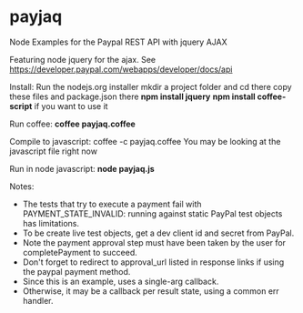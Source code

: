 payjaq
======

Node Examples for the Paypal REST API with jquery AJAX


Featuring node jquery for the ajax.
See https://developer.paypal.com/webapps/developer/docs/api

Install:
Run the nodejs.org installer
mkdir a project folder and cd there
copy these files and package.json there
__npm install jquery__
__npm install coffee-script__ if you want to use it

Run coffee: __coffee payjaq.coffee__

Compile to javascript: coffee -c payjaq.coffee
You may be looking at the javascript file right now

Run in node javascript: __node payjaq.js__

Notes: 
- The tests that try to execute a payment fail with PAYMENT_STATE_INVALID: running against static PayPal test objects has limitations.
- To be create live test objects, get a dev client id and secret from PayPal.
- Note the payment approval step must have been taken by the user for completePayment to succeed.
- Don't forget to redirect to approval_url listed in response links if using the paypal payment method.
- Since this is an example, uses a single-arg callback.
- Otherwise, it may be a callback per result state, using a common err handler.

